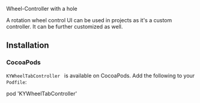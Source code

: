 Wheel-Controller with a hole


A rotation wheel control UI can be used in projects as it's a custom controller. It can be further customized as well.
## Installation

### CocoaPods

`KYWheelTabController ` is available on CocoaPods.
Add the following to your `Podfile`:

pod 'KYWheelTabController'

